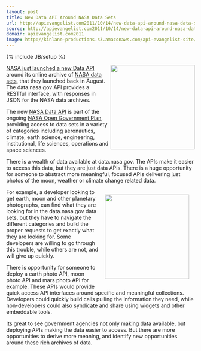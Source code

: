 ```yaml
---
layout: post
title: New Data API Around NASA Data Sets
url: http://apievangelist.com2011/10/14/new-data-api-around-nasa-data-sets/
source: http://apievangelist.com2011/10/14/new-data-api-around-nasa-data-sets/
domain: apievangelist.com2011
image: http://kinlane-productions.s3.amazonaws.com/api-evangelist-site/blog/open-nasa.png
---
```

{% include JB/setup %}
<p><a title="NASA just launched a new Data API" href="http://open.nasa.gov/blog/2011/10/12/announcing-the-data-nasa-gov-api/"><img src="http://kinlane-productions.s3.amazonaws.com/api-evangelist/nasa/open-nasa.png" alt="" width="225" align="right" /></a></p>
<p><a title="NASA just launched a new Data API" href="http://open.nasa.gov/blog/2011/10/12/announcing-the-data-nasa-gov-api/">NASA just launched a new Data API</a> around its online archive&nbsp;of <a title="NASA data sets" href="http://data.nasa.gov/">NASA data sets</a>, that they launched back in August.   The data.nasa.gov API provides a RESTful interface, with responses in JSON for the NASA data archives.</p>
<p>The new <a title="NASA Data API" href="http://data.nasa.gov/api-info/">NASA Data API</a> is part of the ongoing <a title="NASA Government Data Plan" href="http://www.nasa.gov/open/plan/index.html">NASA Open Government Plan</a>, providing access to data sets in a variety of categories including aeronautics, climate, earth science, engineering, institutional, life sciences, operations and space sciences.</p>
<p>There is a wealth of data available at data.nasa.gov.  The APIs make it easier to access this data, but they are just data APIs.  There is a huge opportunity for someone to abstract more meaningful, focused APIs delivering just photos of the moon, weather or climate change related data.</p>
<p><a title="NASA just launched a new Data API" href="http://open.nasa.gov/blog/2011/10/12/announcing-the-data-nasa-gov-api/"><img style="padding: 15px;" src="http://kinlane-productions.s3.amazonaws.com/api-evangelist/nasa/nasa-data-gov-old-computer.png" alt="" width="225" align="right" /></a></p>
<p>For example, a developer looking to get earth, moon and other planetary photographs, can find what they are looking for in the data.nasa.gov data sets, but they have to navigate the different categories and build the proper requests to get exactly what they are looking for.  Some developers are willing to go through this trouble, while others are not, and will give up quickly.</p>
<p>There is opportunity for someone to deploy a earth photo API, moon photo API and mars photo API for example.  These APIs would provide quick access API interfaces around specific and meaningful collections.  Developers could quickly build calls pulling the information they need, while non-developers could also syndicate and share using widgets and other embeddable tools.</p>
<p>Its great to see government agencies not only making data available, but deploying APIs making the data easier to access.  But there are more opportunities to derive more meaning, and identify new opportunities around these rich archives of data.</p>

